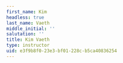 ```yaml
---
first_name: Kim
headless: true
last_name: Vaeth
middle_initial: ''
salutation: ''
title: Kim Vaeth
type: instructor
uid: e3f9b8f0-23e3-bf01-228c-b5ca40836254
---
```

